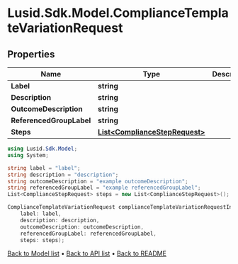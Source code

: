 # Lusid.Sdk.Model.ComplianceTemplateVariationRequest

## Properties

Name | Type | Description | Notes
------------ | ------------- | ------------- | -------------
**Label** | **string** |  | 
**Description** | **string** |  | 
**OutcomeDescription** | **string** |  | [optional] 
**ReferencedGroupLabel** | **string** |  | [optional] 
**Steps** | [**List&lt;ComplianceStepRequest&gt;**](ComplianceStepRequest.md) |  | 

```csharp
using Lusid.Sdk.Model;
using System;

string label = "label";
string description = "description";
string outcomeDescription = "example outcomeDescription";
string referencedGroupLabel = "example referencedGroupLabel";
List<ComplianceStepRequest> steps = new List<ComplianceStepRequest>();

ComplianceTemplateVariationRequest complianceTemplateVariationRequestInstance = new ComplianceTemplateVariationRequest(
    label: label,
    description: description,
    outcomeDescription: outcomeDescription,
    referencedGroupLabel: referencedGroupLabel,
    steps: steps);
```

[Back to Model list](../README.md#documentation-for-models) &#8226; [Back to API list](../README.md#documentation-for-api-endpoints) &#8226; [Back to README](../README.md)
